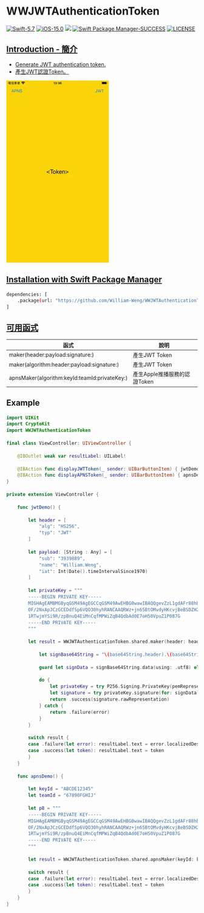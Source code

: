 # WWJWTAuthenticationToken

[![Swift-5.7](https://img.shields.io/badge/Swift-5.7-orange.svg?style=flat)](https://developer.apple.com/swift/) [![iOS-15.0](https://img.shields.io/badge/iOS-15.0-pink.svg?style=flat)](https://developer.apple.com/swift/) ![](https://img.shields.io/github/v/tag/William-Weng/WWJWTAuthenticationToken) [![Swift Package Manager-SUCCESS](https://img.shields.io/badge/Swift_Package_Manager-SUCCESS-blue.svg?style=flat)](https://developer.apple.com/swift/) [![LICENSE](https://img.shields.io/badge/LICENSE-MIT-yellow.svg?style=flat)](https://developer.apple.com/swift/)

## [Introduction - 簡介](https://swiftpackageindex.com/William-Weng)
- [Generate JWT authentication token.](https://jwt.io/)
- [產生JWT認證Token。](https://kucw.io/blog/jwt/)

![WWJWTAuthenticationToken](./Example.webp)

## [Installation with Swift Package Manager](https://medium.com/彼得潘的-swift-ios-app-開發問題解答集/使用-spm-安裝第三方套件-xcode-11-新功能-2c4ffcf85b4b)
```bash
dependencies: [
    .package(url: "https://github.com/William-Weng/WWJWTAuthenticationToken.git", .upToNextMajor(from: "1.0.1"))
]
```

## [可用函式](https://ezgif.com/video-to-webp)
|函式|說明|
|-|-|
|maker(header:payload:signature:)|產生JWT Token|
|maker(algorithm:header:payload:signature:)|產生JWT Token|
|apnsMaker(algorithm:keyId:teamId:privateKey:)|產生Apple推播服務的認證Token|

## Example
```swift
import UIKit
import CryptoKit
import WWJWTAuthenticationToken

final class ViewController: UIViewController {
    
    @IBOutlet weak var resultLabel: UILabel!
        
    @IBAction func displayJWTToken(_ sender: UIBarButtonItem) { jwtDemo() }
    @IBAction func displayAPNSToken(_ sender: UIBarButtonItem) { apnsDemo() }
}

private extension ViewController {
    
    func jwtDemo() {
        
        let header = [
            "alg": "HS256",
            "typ": "JWT"
        ]
        
        let payload: [String : Any] = [
            "sub": "3939889",
            "name": "William.Weng",
            "iat": Int(Date().timeIntervalSince1970)
        ]
        
        let privateKey = """
        -----BEGIN PRIVATE KEY-----
        MIGHAgEAMBMGByqGSM49AgEGCCqGSM49AwEHBG0wawIBAQQgevZzL1gdAFr88hb2
        OF/2NxApJCzGCEDdfSp6VQO30hyhRANCAAQRWz+jn65BtOMvdyHKcvjBeBSDZH2r
        1RTwjmYSi9R/zpBnuQ4EiMnCqfMPWiZqB4QdbAd0E7oH50VpuZ1P087G
        -----END PRIVATE KEY-----
        """
        
        let result = WWJWTAuthenticationToken.shared.maker(header: header, payload: payload) { base64String in
            
            let signBase64String = "\(base64String.header).\(base64String.payload)"
            
            guard let signData = signBase64String.data(using: .utf8) else { return .success(nil) }
            
            do {
                let privateKey = try P256.Signing.PrivateKey(pemRepresentation: privateKey)
                let signature = try privateKey.signature(for: signData)
                return .success(signature.rawRepresentation)
            } catch {
                return .failure(error)
            }
        }
        
        switch result {
        case .failure(let error): resultLabel.text = error.localizedDescription
        case .success(let token): resultLabel.text = token
        }
    }
    
    func apnsDemo() {
        
        let keyId = "ABCDE12345"
        let teamId = "67890FGHIJ"
        
        let p8 = """
        -----BEGIN PRIVATE KEY-----
        MIGHAgEAMBMGByqGSM49AgEGCCqGSM49AwEHBG0wawIBAQQgevZzL1gdAFr88hb2
        OF/2NxApJCzGCEDdfSp6VQO30hyhRANCAAQRWz+jn65BtOMvdyHKcvjBeBSDZH2r
        1RTwjmYSi9R/zpBnuQ4EiMnCqfMPWiZqB4QdbAd0E7oH50VpuZ1P087G
        -----END PRIVATE KEY-----
        """
        
        let result = WWJWTAuthenticationToken.shared.apnsMaker(keyId: keyId, teamId: teamId, privateKey: p8)
        
        switch result {
        case .failure(let error): resultLabel.text = error.localizedDescription
        case .success(let token): resultLabel.text = token
        }
    }
}
```


